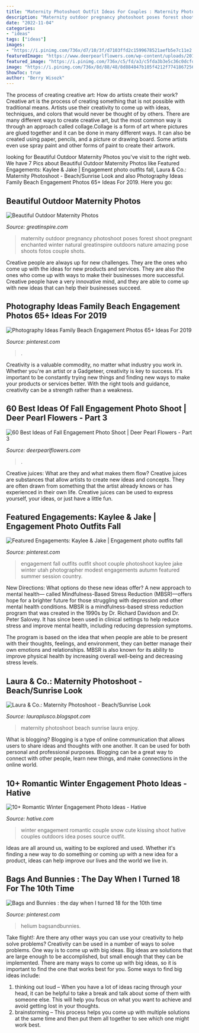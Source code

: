```yaml
---
title: "Maternity Photoshoot Outfit Ideas For Couples : Maternity Photoshoot Beach Sunrise Laura Enjoy"
description: "Maternity outdoor pregnancy photoshoot poses forest shoot pregnant enchanted winter natural greatinspire outdoors nature amazing pose shoots fotos couple shots"
date: "2022-11-04"
categories:
- "ideas"
tags: ["ideas"]
images:
- "https://i.pinimg.com/736x/d7/10/3f/d7103ffd2c1599678521aefb5e7c11e2.jpg"
featuredImage: "https://www.deerpearlflowers.com/wp-content/uploads/2016/08/Fall-Engagement-Photo-Shoot-and-Poses-Ideas-49.jpg"
featured_image: "https://i.pinimg.com/736x/c5/fd/a3/c5fda3b3e5c36c0dcfd1cc13a5740321--gold-balloons-helium-balloons.jpg"
image: "https://i.pinimg.com/736x/8d/88/48/8d884847b105f4212f7741867256f77f--engagement-pictures-fall-engagement-photos-outfit.jpg"
ShowToc: true
author: "Berry Wisozk"
---
```



The process of creating creative art: How do artists create their work?
Creative art is the process of creating something that is not possible with traditional means. Artists use their creativity to come up with ideas, techniques, and colors that would never be thought of by others. There are many different ways to create creative art, but the most common way is through an approach called collage.Collage is a form of art where pictures are glued together and it can be done in many different ways. It can also be created using paper, pencils, and a picture or drawing board. Some artists even use spray paint and other forms of paint to create their artwork.

	

		
looking for Beautiful Outdoor Maternity Photos you've visit to the right web. We have 7 Pics about Beautiful Outdoor Maternity Photos like Featured Engagements: Kaylee &amp; Jake | Engagement photo outfits fall, Laura &amp; Co.: Maternity Photoshoot - Beach/Sunrise Look and also Photography Ideas Family Beach Engagement Photos 65+ Ideas For 2019. Here you go:
		
    
## Beautiful Outdoor Maternity Photos

<img loading=lazy src="https://greatinspire.com/wp-content/uploads/2016/05/Beautiful-Outdoor-Maternity-Photos-7.jpg" onerror="this.onerror=null;this.src='https://tse3.mm.bing.net/th?id=OIP.3y6fX6I5NfO4r8l8ZFQJYwHaLb&amp;pid=15.1';" alt="Beautiful Outdoor Maternity Photos">

_Source: greatinspire.com_

>maternity outdoor pregnancy photoshoot poses forest shoot pregnant enchanted winter natural greatinspire outdoors nature amazing pose shoots fotos couple shots. 

	

Creative people are always up for new challenges. They are the ones who come up with the ideas for new products and services. They are also the ones who come up with ways to make their businesses more successful. Creative people have a very innovative mind, and they are able to come up with new ideas that can help their businesses succeed.

    
## Photography Ideas Family Beach Engagement Photos 65+ Ideas For 2019

<img loading=lazy src="https://i.pinimg.com/736x/d7/10/3f/d7103ffd2c1599678521aefb5e7c11e2.jpg" onerror="this.onerror=null;this.src='https://tse2.mm.bing.net/th?id=OIP.hK7cCQIPD7Nd66SkjA1eJgAAAA&amp;pid=15.1';" alt="Photography Ideas Family Beach Engagement Photos 65+ Ideas For 2019">

_Source: pinterest.com_

>. 

	

Creativity is a valuable commodity, no matter what industry you work in. Whether you're an artist or a Gadgeteer, creativity is key to success. It's important to be constantly trying new things and finding new ways to make your products or services better. With the right tools and guidance, creativity can be a strength rather than a weakness.

    
## 60 Best Ideas Of Fall Engagement Photo Shoot | Deer Pearl Flowers - Part 3

<img loading=lazy src="https://www.deerpearlflowers.com/wp-content/uploads/2016/08/Fall-Engagement-Photo-Shoot-and-Poses-Ideas-49.jpg" onerror="this.onerror=null;this.src='https://tse4.mm.bing.net/th?id=OIP.1sEjVev3SxUe0rhQ1l1p-QHaLH&amp;pid=15.1';" alt="60 Best Ideas of Fall Engagement Photo Shoot | Deer Pearl Flowers - Part 3">

_Source: deerpearlflowers.com_

>. 

	

Creative juices: What are they and what makes them flow?
Creative juices are substances that allow artists to create new ideas and concepts. They are often drawn from something that the artist already knows or has experienced in their own life. Creative juices can be used to express yourself, your ideas, or just have a little fun.

    
## Featured Engagements: Kaylee &amp; Jake | Engagement Photo Outfits Fall

<img loading=lazy src="https://i.pinimg.com/736x/8d/88/48/8d884847b105f4212f7741867256f77f--engagement-pictures-fall-engagement-photos-outfit.jpg" onerror="this.onerror=null;this.src='https://tse1.mm.bing.net/th?id=OIP.S9coO1PuIRO7Oqt8r7nPeAHaLI&amp;pid=15.1';" alt="Featured Engagements: Kaylee &amp; Jake | Engagement photo outfits fall">

_Source: pinterest.com_

>engagement fall outfits outfit shoot couple photoshoot kaylee jake winter utah photographer modest engagements autumn featured summer session country. 

	

New Directions: What options do these new ideas offer?
A new approach to mental health— called Mindfulness-Based Stress Reduction (MBSR)—offers hope for a brighter future for those struggling with depression and other mental health conditions.
MBSR is a mindfulness-based stress reduction program that was created in the 1990s by Dr. Richard Davidson and Dr. Peter Salovey. It has since been used in clinical settings to help reduce stress and improve mental health, including reducing depression symptoms.

The program is based on the idea that when people are able to be present with their thoughts, feelings, and environment, they can better manage their own emotions and relationships. MBSR is also known for its ability to improve physical health by increasing overall well-being and decreasing stress levels.

    
## Laura &amp; Co.: Maternity Photoshoot - Beach/Sunrise Look

<img loading=lazy src="https://1.bp.blogspot.com/-xLQ3llSeyyg/VfdaWfnSW0I/AAAAAAAAAws/Djhsiqck8Dg/s640/BabyMudrichMaternity-4809.jpg" onerror="this.onerror=null;this.src='https://tse1.mm.bing.net/th?id=OIP.YCY742v2u1e_ZQ2q2kdXrAAAAA&amp;pid=15.1';" alt="Laura &amp; Co.: Maternity Photoshoot - Beach/Sunrise Look">

_Source: lauraplusco.blogspot.com_

>maternity photoshoot beach sunrise laura enjoy. 

	

What is blogging?
Blogging is a type of online communication that allows users to share ideas and thoughts with one another. It can be used for both personal and professional purposes. Blogging can be a great way to connect with other people, learn new things, and make connections in the online world.

    
## 10+ Romantic Winter Engagement Photo Ideas - Hative

<img loading=lazy src="https://hative.com/wp-content/uploads/2014/11/winter-engagement-photo-ideas/1-winter-engagement-photo-ideas.jpg" onerror="this.onerror=null;this.src='https://tse3.mm.bing.net/th?id=OIP.2UMxPygD4JpAX1mOnGW2CgHaLH&amp;pid=15.1';" alt="10+ Romantic Winter Engagement Photo Ideas - Hative">

_Source: hative.com_

>winter engagement romantic couple snow cute kissing shoot hative couples outdoors idea poses source outfit. 

	

Ideas are all around us, waiting to be explored and used. Whether it's finding a new way to do something or coming up with a new idea for a product, ideas can help improve our lives and the world we live in.

    
## Bags And Bunnies : The Day When I Turned 18 For The 10th Time

<img loading=lazy src="https://i.pinimg.com/736x/c5/fd/a3/c5fda3b3e5c36c0dcfd1cc13a5740321--gold-balloons-helium-balloons.jpg" onerror="this.onerror=null;this.src='https://tse4.mm.bing.net/th?id=OIP.mX-e6z6ttXlC3JKl8-ULLAHaLH&amp;pid=15.1';" alt="Bags and Bunnies : the day when I turned 18 for the 10th time">

_Source: pinterest.com_

>helium bagsandbunnies. 

	

Take flight!: Are there any other ways you can use your creativity to help solve problems?
Creativity can be used in a number of ways to solve problems. One way is to come up with big ideas. Big ideas are solutions that are large enough to be accomplished, but small enough that they can be implemented. There are many ways to come up with big ideas, so it is important to find the one that works best for you. Some ways to find big ideas include: 
1) thinking out loud – When you have a lot of ideas racing through your head, it can be helpful to take a break and talk about some of them with someone else. This will help you focus on what you want to achieve and avoid getting lost in your thoughts. 
2) brainstorming – This process helps you come up with multiple solutions at the same time and then put them all together to see which one might work best.

